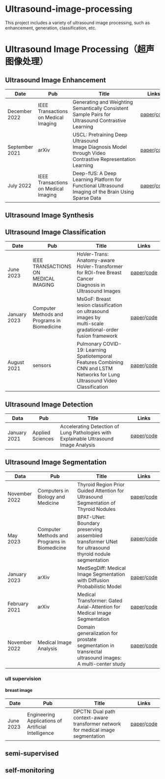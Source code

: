 # Ultrasound-image-processing

This project includes a variety of ultrasound image processing, such as enhancement, generation, classification, etc.

# Ultrasound Image Processing（超声图像处理）

## Ultrasound Image Enhancement

| Date           | Pub                                  | Title                                                                                                     | Links                                                                                           |
| -------------- | ------------------------------------ | --------------------------------------------------------------------------------------------------------- | ----------------------------------------------------------------------------------------------- |
| December 2022  | IEEE Transactions on Medical Imaging | Generating and Weighting Semantically Consistent Sample Pairs for Ultrasound Contrastive Learning         | [paper](https://doi.org/10.1109/TMI.2022.3228254)/[code](https://github.com/Schuture/Meta-USCL) |
| September 2021 | arXiv                                | USCL: Pretraining Deep Ultrasound Image Diagnosis Model through Video Contrastive Representation Learning | [paper](https://doi.org/10.48550/arXiv.2011.13066)/[code](https://github.com/983632847/USCL)    |
| July 2022      | IEEE Transactions on Medical Imaging | Deep-fUS: A Deep Learning Platform for Functional Ultrasound Imaging of the Brain Using Sparse Data       | [paper](https://doi.org/10.1109/TMI.2022.3148728)/[code](https://github.com/todiian/deep-fus)   |

## Ultrasound Image Synthesis

## Ultrasound Image Classification

| Date              | Pub                                          | Title                                                                                                                         | Links                                                                                                                                                           |
| ----------------- | -------------------------------------------- | ----------------------------------------------------------------------------------------------------------------------------- | --------------------------------------------------------------------------------------------------------------------------------------------------------------- |
| June <br/>2023    | IEEE TRANSACTIONS ON <br/>MEDICAL IMAGING    | HoVer-Trans: Anatomy-aware <br/>HoVer-Transformer for ROI-free Breast Cancer <br/>Diagnosis in Ultrasound Images              | [paper](https://ieeexplore.ieee.org/document/10015121)/[code](https://github.com/yuhaomo/HoVerTrans)                                                            |
| January <br/>2023 | Computer Methods and Programs in Biomedicine | MsGoF: Breast lesion classification on ultrasound images by<br>multi-scale gradational-order fusion framework                 | [paper](https://www.sciencedirect.com/science/article/abs/pii/S0169260723000135?via%3Dihub)/[code](https://github.com/YuZhang-SMU/Breast-Lesion-Classification) |
| August 2021       | sensors                                      | Pulmonary COVID-19: Learning Spatiotemporal Features Combining CNN and LSTM Networks for Lung Ultrasound Video Classification | [paper](https://doi.org/10.3390/s21165486)/[code](https://github.com/b-mandelbrot/pulmonary-covid19)                                                            |

## Ultrasound Image Detection

| Data         | Pub              | Title                                                                                 | Links                                                                                                   |
| ------------ | ---------------- | ------------------------------------------------------------------------------------- | ------------------------------------------------------------------------------------------------------- |
| January 2021 | Applied Sciences | Accelerating Detection of Lung Pathologies with Explainable Ultrasound Image Analysis | [paper](https://doi.org/10.3390/app11020672)/[code](https://github.com/BorgwardtLab/covid19_ultrasound) |

## Ultrasound Image Segmentation

| Data               | Pub                                          | Title                                                                                                  | Links                                                                                                                                    |
| ------------------ | -------------------------------------------- | ------------------------------------------------------------------------------------------------------ | ---------------------------------------------------------------------------------------------------------------------------------------- |
| November<br/> 2022 | Computers in Biology and Medicine            | Thyroid Region Prior Guided Attention for Ultrasound Segmentation of Thyroid Nodules                   | [paper](https://doi.org/10.1016/j.compbiomed.2022.106389)/[code](https://github.com/haifangong/TRFE-Net-for-thyroid-nodule-segmentation) |
| May <br/>2023      | Computer Methods and Programs in Biomedicine | BPAT-UNet: Boundary preserving assembled transformer UNet for ultrasound thyroid nodule segmentation   | [paper](https://doi.org/10.1016/j.cmpb.2023.107614)/[code](https://github.com/ccjcv/BPAT-UNet)                                           |
| January <br/>2023  | arXiv                                        | MedSegDiff: Medical Image Segmentation with Diffusion Probabilistic Model                              | [paper](https://doi.org/10.48550/arXiv.2211.00611)/[code](https://github.com/WuJunde/MedSegDiff)                                         |
| February 2021      | arXiv                                        | Medical Transformer: Gated Axial-Attention for Medical Image Segmentation                              | [paper](https://doi.org/10.48550/arXiv.2102.10662)/[code](https://github.com/jeya-maria-jose/Medical-Transformer)                        |
| November 2022      | Medical Image Analysis                       | Domain generalization for prostate segmentation in transrectal ultrasound images: A multi-center study | [paper](https://doi.org/10.1016/j.media.2022.102620)/[code](https://github.com/pimed/TRUSGlandSegmentation)                              |

### ull supervision

#### breast image

| Date      | Pub                                                 | Title                                                                                  | Links                                                                                                                                                                                                                                                                                                                                                                                                                                                                                                                                                                                                                                                                                                                                                                                                                                                                                                                                                                                                                                                                                                                                                                                                                                                                                                                                                                                                                                                                                                                                                                                                                                                                                                                                                                                                                                                                                                                                                                                                                                                                                                                                                                                                                                                                                                                                  |
| --------- | --------------------------------------------------- | -------------------------------------------------------------------------------------- | -------------------------------------------------------------------------------------------------------------------------------------------------------------------------------------------------------------------------------------------------------------------------------------------------------------------------------------------------------------------------------------------------------------------------------------------------------------------------------------------------------------------------------------------------------------------------------------------------------------------------------------------------------------------------------------------------------------------------------------------------------------------------------------------------------------------------------------------------------------------------------------------------------------------------------------------------------------------------------------------------------------------------------------------------------------------------------------------------------------------------------------------------------------------------------------------------------------------------------------------------------------------------------------------------------------------------------------------------------------------------------------------------------------------------------------------------------------------------------------------------------------------------------------------------------------------------------------------------------------------------------------------------------------------------------------------------------------------------------------------------------------------------------------------------------------------------------------------------------------------------------------------------------------------------------------------------------------------------------------------------------------------------------------------------------------------------------------------------------------------------------------------------------------------------------------------------------------------------------------------------------------------------------------------------------------------------------------- |
| June 2023 | Engineering Applications of Artificial Intelligence | DPCTN: Dual path context-aware transformer network for medical image <br/>segmentation | [paper](https://pdf.sciencedirectassets.com/271095/1-s2.0-S0952197623X00086/1-s2.0-S0952197623008187/main.pdf?X-Amz-Security-Token=IQoJb3JpZ2luX2VjEL3%2F%2F%2F%2F%2F%2F%2F%2F%2F%2FwEaCXVzLWVhc3QtMSJHMEUCICozB2hELEQZsYk7HFG5Yx%2Fh1PexcvZcfUGjsDSH%2F59tAiEAxmYqigBUeXrL6zcJ%2FsSLrtn%2BfhFMsr4%2BueOS6bumFW4qvAUIpf%2F%2F%2F%2F%2F%2F%2F%2F%2F%2FARAFGgwwNTkwMDM1NDY4NjUiDB3TRtvDjfrkJiHf5yqQBdwC5Dp1TZSvp5sVk11I8RaqrJVmeF2orrISTK1bGlSk32mAfgL1evXvGlDYd9H73aY1XjXYSs2EJfxkXbqYPqIoDakFJMfAHnn%2F7C8LKcPi8yM%2BtmvEYUqyeR%2F5X4IR0cbnD1BJ8ZVXxMOVEQ3%2FszRiYUY%2BBn9%2FyPNyDcomvMgQRY32fl1q111TEbZ1XPNz8eLZwlHkeXN02%2B65qBy925kngNgjoJwApr9jnBlBL%2BRFE6QuHotGAzdrOCFoK36jD86wXi7K%2F1IuBWOV9vOrH8W0MXk%2FEsK7zoBRKp43dRmakrS2tSzCA5t9nAAvUA%2FSw4EzKqqLWJoup6I3yjXJTDPH5tmylOhfTDWfY9E3ogFg8bIr4n6u0e%2FlF05s6K3ZGajvxHmSfCW3CTWJ4dxrWjbAg1sL8ZFW9pXTkgGpAgChuG%2Fq7did48X4CG2Hm1P0CrM3qWZ%2Bk%2Bp%2BJfA8nToMaj8QF7MDd%2F16pEJw6IEG9%2FTC8r%2FnXcIkSgC8f7u7w8KxTfhDf5CTiBCTH3PPXZwxCsAZ0ziwbXPvytL091b%2BVL543RkF9PrKVu5E%2Bf57IdUXPTDafldKyjOMWeTPIEm%2FMiqKD9GO79r3Si0e7xuTx2Q5iHni6EgHBCE6d8U2kH8Fqq5nA2K4yCLm8RW0czLC14JIBv71NFsOsGfIqE8bkRcReqX%2FoUKOrf9qzNiMNpfph9dBaQAWIaHbVKLyfC%2BCHou9DZTEVylSmUFMaKFvMMPcx22gOrT9RH3X7equWeKLU2DTkKLVj5fWn164W2pvgrtPmsjeSL9tXkfVpKm81CnRk40MmLoq3eZxJIghrymWzzxmO0eFLXBfaM830DSnkccpIfsjfL82%2FAk4A9hFYyVhMLD7oKgGOrEB%2Fc8TPXwPXbAeMuW10Fo4euG%2FP5vtPGu%2FK7XwY2u3cjx4%2FMB%2BUta1Ly%2F%2FKSs6oCjEtejdZYVeFv7rmu5%2FMkhZbTTyd630Vlj2ZB%2FSm1ktbuZTBmtF%2FnLTb314XG4UWNqzcwIcOja0QSLKo3fOQLE%2FKQrJyiLpmEpEIOSMIpca6%2FL%2FMrckD5k%2BNJ147mAx4ti5R%2F3TJY2rn9R8tSYnIaC7XLQor01xsIJroF%2FwzeLod8bl&X-Amz-Algorithm=AWS4-HMAC-SHA256&X-Amz-Date=20230918T122813Z&X-Amz-SignedHeaders=host&X-Amz-Expires=300&X-Amz-Credential=ASIAQ3PHCVTYZ6J4KA2E%2F20230918%2Fus-east-1%2Fs3%2Faws4_request&X-Amz-Signature=176a1fbf6a45eae1774b3bb7b3add8f208fc6ba7e290d4c5577adf1d1a42cdd5&hash=d23cd0b9bf9c79b8ac3d8234da9ce01a4a00a009a48bf4f740159233c0fa27af&host=68042c943591013ac2b2430a89b270f6af2c76d8dfd086a07176afe7c76c2c61&pii=S0952197623008187&tid=spdf-6b0ec6ab-52dc-44d7-9bcb-084d36eabd0e&sid=dce66d9e2a768442360a54f5a5879fbbd663gxrqa&type=client&tsoh=d3d3LnNjaWVuY2VkaXJlY3QuY29t&ua=0c055751565b5d5655&rr=808996657fd15cdf&cc=hk)/[code](https://github.com/sd-spf/DPCTN) |

## semi-supervised

## self-monitoring
